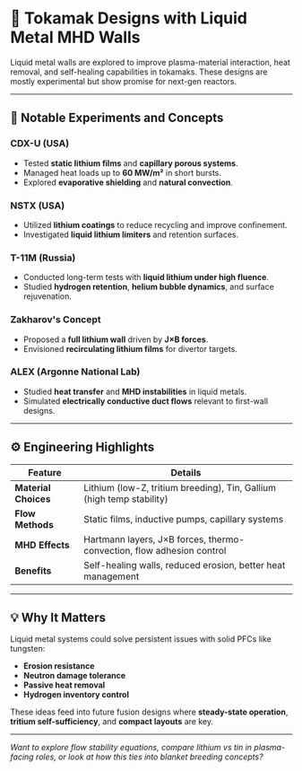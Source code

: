 # 🔧 Tokamak Designs with Liquid Metal MHD Walls

Liquid metal walls are explored to improve plasma-material interaction, heat removal, and self-healing capabilities in tokamaks. These designs are mostly experimental but show promise for next-gen reactors.

---

## 🔬 Notable Experiments and Concepts

### **CDX-U (USA)**
- Tested **static lithium films** and **capillary porous systems**.
- Managed heat loads up to **60 MW/m²** in short bursts.
- Explored **evaporative shielding** and **natural convection**.

### **NSTX (USA)**
- Utilized **lithium coatings** to reduce recycling and improve confinement.
- Investigated **liquid lithium limiters** and retention surfaces.

### **T-11M (Russia)**
- Conducted long-term tests with **liquid lithium under high fluence**.
- Studied **hydrogen retention**, **helium bubble dynamics**, and surface rejuvenation.

### **Zakharov's Concept**
- Proposed a **full lithium wall** driven by **J×B forces**.
- Envisioned **recirculating lithium films** for divertor targets.

### **ALEX (Argonne National Lab)**
- Studied **heat transfer** and **MHD instabilities** in liquid metals.
- Simulated **electrically conductive duct flows** relevant to first-wall designs.

---

## ⚙️ Engineering Highlights

| Feature              | Details                                                                 |
|----------------------|-------------------------------------------------------------------------|
| **Material Choices** | Lithium (low-Z, tritium breeding), Tin, Gallium (high temp stability)   |
| **Flow Methods**     | Static films, inductive pumps, capillary systems                        |
| **MHD Effects**      | Hartmann layers, J×B forces, thermo-convection, flow adhesion control    |
| **Benefits**         | Self-healing walls, reduced erosion, better heat management             |

---

## 💡 Why It Matters

Liquid metal systems could solve persistent issues with solid PFCs like tungsten:
- **Erosion resistance**
- **Neutron damage tolerance**
- **Passive heat removal**
- **Hydrogen inventory control**

These ideas feed into future fusion designs where **steady-state operation**, **tritium self-sufficiency**, and **compact layouts** are key.

---

*Want to explore flow stability equations, compare lithium vs tin in plasma-facing roles, or look at how this ties into blanket breeding concepts?*
